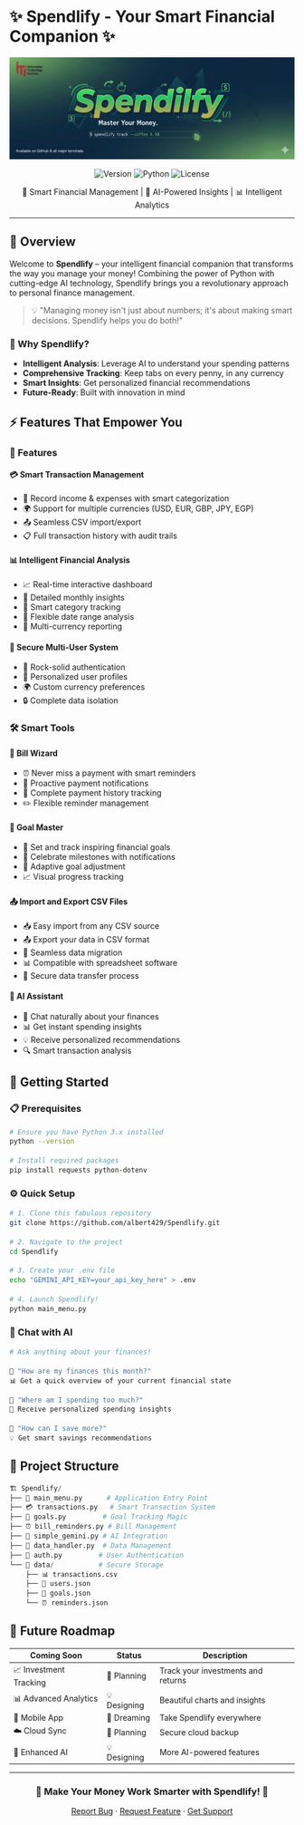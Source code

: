 # ✨ Spendlify - Your Smart Financial Companion ✨

<div align="center">

![Spendlify Banner](assets/image.jpeg)

![Version](https://img.shields.io/badge/version-1.0.0-blue)
![Python](https://img.shields.io/badge/python-3.x-green)
![License](https://img.shields.io/badge/license-MIT-orange)

</div>

<p align="center">
🎯 Smart Financial Management | 🤖 AI-Powered Insights | 📊 Intelligent Analytics
</p>


---

## 🌟 Overview

Welcome to **Spendlify** – your intelligent financial companion that transforms the way you manage your money! Combining the power of Python with cutting-edge AI technology, Spendlify brings you a revolutionary approach to personal finance management.

> 💡 "Managing money isn't just about numbers; it's about making smart decisions. Spendlify helps you do both!"

### 🎯 Why Spendlify?

- **Intelligent Analysis**: Leverage AI to understand your spending patterns
- **Comprehensive Tracking**: Keep tabs on every penny, in any currency
- **Smart Insights**: Get personalized financial recommendations
- **Future-Ready**: Built with innovation in mind

## ⚡ Features That Empower You

### 🎯 Features

#### 💳 Smart Transaction Management
- 📝 Record income & expenses with smart categorization
- 🌍 Support for multiple currencies (USD, EUR, GBP, JPY, EGP)
- 📤 Seamless CSV import/export
- 📋 Full transaction history with audit trails

#### 📊 Intelligent Financial Analysis
- 📈 Real-time interactive dashboard
- 📅 Detailed monthly insights
- 🎯 Smart category tracking
- 📆 Flexible date range analysis
- 💱 Multi-currency reporting

#### 👥 Secure Multi-User System
- 🔐 Rock-solid authentication
- 👤 Personalized user profiles
- 🌍 Custom currency preferences
- 🔒 Complete data isolation

### 🛠️ Smart Tools

#### 📅 Bill Wizard
- ⏰ Never miss a payment with smart reminders
- 🔔 Proactive payment notifications
- 📜 Complete payment history tracking
- ✏️ Flexible reminder management

#### 🎯 Goal Master
- 💫 Set and track inspiring financial goals
- 🎉 Celebrate milestones with notifications
- 📐 Adaptive goal adjustment
- 📈 Visual progress tracking

#### 📤 Import and Export CSV Files
- 📥 Easy import from any CSV source
- 📤 Export your data in CSV format
- 🔄 Seamless data migration
- 📊 Compatible with spreadsheet software
- 🔐 Secure data transfer process

#### 🤖 AI Assistant
- 💬 Chat naturally about your finances
- 📊 Get instant spending insights
- 💡 Receive personalized recommendations
- 🔍 Smart transaction analysis

## 🚀 Getting Started

### 📋 Prerequisites
```bash
# Ensure you have Python 3.x installed
python --version

# Install required packages
pip install requests python-dotenv
```

### ⚙️ Quick Setup
```bash
# 1. Clone this fabulous repository
git clone https://github.com/albert429/Spendlify.git

# 2. Navigate to the project
cd Spendlify

# 3. Create your .env file
echo "GEMINI_API_KEY=your_api_key_here" > .env

# 4. Launch Spendlify!
python main_menu.py
```

### 🤖 Chat with AI
```python
# Ask anything about your finances!

💬 "How are my finances this month?"
📊 Get a quick overview of your current financial state

💬 "Where am I spending too much?"
🎯 Receive personalized spending insights

💬 "How can I save more?"
💡 Get smart savings recommendations
```

## 📁 Project Structure

```python
🏗️ Spendlify/
├── 🎯 main_menu.py      # Application Entry Point
├── 💳 transactions.py   # Smart Transaction System
├── 🎯 goals.py         # Goal Tracking Magic
├── ⏰ bill_reminders.py # Bill Management
├── 🤖 simple_gemini.py # AI Integration
├── 💾 data_handler.py  # Data Management
├── 🔐 auth.py         # User Authentication
└── 📂 data/           # Secure Storage
    ├── 📊 transactions.csv
    ├── 👥 users.json
    ├── 🎯 goals.json
    └── ⏰ reminders.json
```

## 🚀 Future Roadmap

Coming Soon | Status | Description
-----------|---------|------------
📈 Investment Tracking | 🔄 Planning | Track your investments and returns
📊 Advanced Analytics | 💡 Designing | Beautiful charts and insights
📱 Mobile App | 🌟 Dreaming | Take Spendlify everywhere
☁️ Cloud Sync | 🔄 Planning | Secure cloud backup
🤖 Enhanced AI | 💡 Designing | More AI-powered features
---

<div align="center">

### 💫 Make Your Money Work Smarter with Spendlify! 💫

[Report Bug](https://github.com/albert429/Spendlify/issues) · [Request Feature](https://github.com/albert429/Spendlify/issues) · [Get Support](https://github.com/albert429/Spendlify/discussions)

</div>




